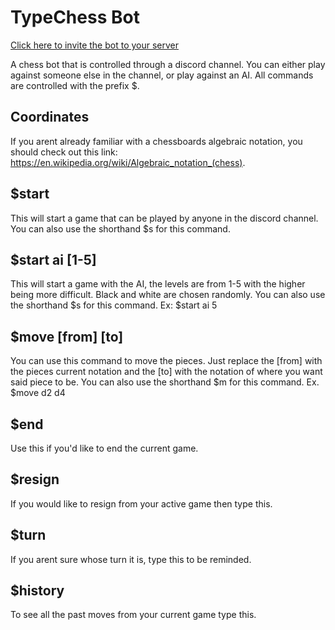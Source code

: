 # TypeChess Bot

[Click here to invite the bot to your server](https://discord.com/api/oauth2/authorize?client_id=846290334631067650&permissions=19456&scope=bot)

A chess bot that is controlled through a discord channel. You can either play against someone else in the channel, or play against an AI. All commands are controlled with the prefix $.

## Coordinates

If you arent already familiar with a chessboards algebraic notation, you should check out this link: https://en.wikipedia.org/wiki/Algebraic_notation_(chess).

## $start

This will start a game that can be played by anyone in the discord channel. You can also use the shorthand $s for this command.

## $start ai [1-5]

This will start a game with the AI, the levels are from 1-5 with the higher being more difficult. Black and white are chosen randomly. You can also use the shorthand $s for this command. Ex: $start ai 5

## $move [from] [to]

You can use this command to move the pieces. Just replace the [from] with the pieces current notation and the [to] with the notation of where you want said piece to be. You can also use the shorthand $m for this command. Ex. $move d2 d4

## $end

Use this if you'd like to end the current game.

## $resign

If you would like to resign from your active game then type this.

## $turn

If you arent sure whose turn it is, type this to be reminded.

## $history

To see all the past moves from your current game type this.

